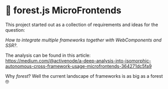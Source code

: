 # 🌳 forest.js MicroFrontends

This project started out as a collection of requirements and ideas for the question:

*How to integrate multiple frameworks together with WebComponents and SSR?*.

The analysis can be found in this article: https://medium.com/@activenode/a-deep-analysis-into-isomorphic-autonomous-cross-framework-usage-microfrontends-364271dc5fa9

Why *forest*? Well the current landscape of frameworks is as big as a forest 🤓